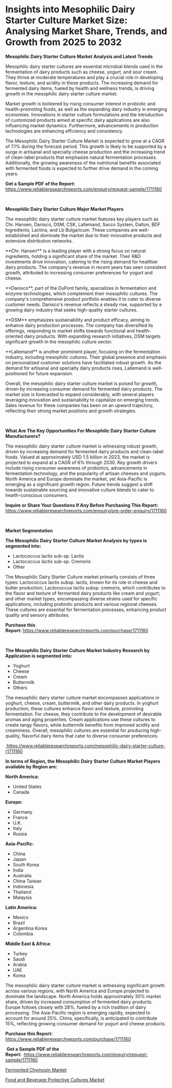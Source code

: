 <p><h1>Insights into Mesophilic Dairy Starter Culture Market Size: Analysing Market Share, Trends, and Growth from 2025 to 2032</h1></p><p><strong>Mesophilic Dairy Starter Culture Market Analysis and Latest Trends</strong></p>
<p><p>Mesophilic dairy starter cultures are essential microbial blends used in the fermentation of dairy products such as cheese, yogurt, and sour cream. They thrive at moderate temperatures and play a crucial role in developing flavor, texture, and acidity in these products. The increasing demand for fermented dairy items, fueled by health and wellness trends, is driving growth in the mesophilic dairy starter culture market.</p><p>Market growth is bolstered by rising consumer interest in probiotic and health-promoting foods, as well as the expanding dairy industry in emerging economies. Innovations in starter culture formulations and the introduction of customized products aimed at specific dairy applications are also influencing market dynamics. Furthermore, advancements in production technologies are enhancing efficiency and consistency.</p><p>The Mesophilic Dairy Starter Culture Market is expected to grow at a CAGR of 7.1% during the forecast period. This growth is likely to be supported by a surge in artisanal and specialty cheese production and the increasing trend of clean-label products that emphasize natural fermentation processes. Additionally, the growing awareness of the nutritional benefits associated with fermented foods is expected to further drive demand in the coming years.</p></p>
<p><strong>Get a Sample PDF of the Report:&nbsp;</strong> <a href="https://www.reliableresearchreports.com/enquiry/request-sample/1711160?utm_campaign=83&utm_medium=2&utm_source=Github&utm_content=ia&utm_term=10012025&utm_id=mesophilic-dairy-starter-culture">https://www.reliableresearchreports.com/enquiry/request-sample/1711160</a></p>
<p>&nbsp;</p>
<p><strong>Mesophilic Dairy Starter Culture Major Market Players</strong></p>
<p><p>The mesophilic dairy starter culture market features key players such as Chr. Hansen, Danisco, DSM, CSK, Lallemand, Sacco System, Dalton, BDF Ingredients, Lactina, and Lb Bulgaricum. These companies are well-established and dominate the market due to their innovative products and extensive distribution networks.</p><p>**Chr. Hansen** is a leading player with a strong focus on natural ingredients, holding a significant share of the market. Their R&D investments drive innovation, catering to the rising demand for healthier dairy products. The company's revenue in recent years has seen consistent growth, attributed to increasing consumer preferences for yogurt and cheese.</p><p>**Danisco**, part of the DuPont family, specializes in fermentation and enzyme technologies, which complement their mesophilic cultures. The company's comprehensive product portfolio enables it to cater to diverse customer needs. Danisco's revenue reflects a steady rise, supported by a growing dairy industry that seeks high-quality starter cultures.</p><p>**DSM** emphasizes sustainability and product efficacy, aiming to enhance dairy production processes. The company has diversified its offerings, responding to market shifts towards functional and health-oriented dairy products. With expanding research initiatives, DSM targets significant growth in the mesophilic culture sector.</p><p>**Lallemand** is another prominent player, focusing on the fermentation industry, including mesophilic cultures. Their global presence and emphasis on personalized customer solutions have facilitated robust growth. As the demand for artisanal and specialty dairy products rises, Lallemand is well-positioned for future expansion.</p><p>Overall, the mesophilic dairy starter culture market is poised for growth, driven by increasing consumer demand for fermented dairy products. The market size is forecasted to expand considerably, with several players leveraging innovation and sustainability to capitalize on emerging trends. Sales revenue for these companies has been on an upward trajectory, reflecting their strong market positions and growth strategies.</p></p>
<p>&nbsp;</p>
<p><strong>What Are The Key Opportunities For Mesophilic Dairy Starter Culture Manufacturers?</strong></p>
<p><p>The mesophilic dairy starter culture market is witnessing robust growth, driven by increasing demand for fermented dairy products and clean-label foods. Valued at approximately USD 1.5 billion in 2023, the market is projected to expand at a CAGR of 6% through 2030. Key growth drivers include rising consumer awareness of probiotics, advancements in fermentation technology, and the popularity of artisan cheeses and yogurts. North America and Europe dominate the market, yet Asia-Pacific is emerging as a significant growth region. Future trends suggest a shift towards sustainable sourcing and innovative culture blends to cater to health-conscious consumers.</p></p>
<p><strong>Inquire or Share Your Questions If Any Before Purchasing This Report:</strong> <a href="https://www.reliableresearchreports.com/enquiry/pre-order-enquiry/1711160?utm_campaign=83&utm_medium=2&utm_source=Github&utm_content=ia&utm_term=10012025&utm_id=mesophilic-dairy-starter-culture">https://www.reliableresearchreports.com/enquiry/pre-order-enquiry/1711160</a></p>
<p>&nbsp;</p>
<p><strong>Market Segmentation</strong></p>
<p><strong>The Mesophilic Dairy Starter Culture Market Analysis by types is segmented into:</strong></p>
<p><ul><li>Lactococcus lactis sub-sp. Lactis</li><li>Lactococcus lactis sub-sp. Cremoris</li><li>Other</li></ul></p>
<p><p>The Mesophilic Dairy Starter Culture market primarily consists of three types: Lactococcus lactis subsp. lactis, known for its role in cheese and butter production; Lactococcus lactis subsp. cremoris, which contributes to the flavor and texture of fermented dairy products like cream and yogurt; and other market types, encompassing diverse strains used for specific applications, including probiotic products and various regional cheeses. These cultures are essential for fermentation processes, enhancing product quality and sensory attributes.</p></p>
<p><strong>Purchase this Report:&nbsp;</strong><a href="https://www.reliableresearchreports.com/purchase/1711160?utm_campaign=83&utm_medium=2&utm_source=Github&utm_content=ia&utm_term=10012025&utm_id=mesophilic-dairy-starter-culture">https://www.reliableresearchreports.com/purchase/1711160</a></p>
<p>&nbsp;</p>
<p><strong>The Mesophilic Dairy Starter Culture Market Industry Research by Application is segmented into:</strong></p>
<p><ul><li>Yoghurt</li><li>Cheese</li><li>Cream</li><li>Buttermilk</li><li>Others</li></ul></p>
<p><p>The mesophilic dairy starter culture market encompasses applications in yoghurt, cheese, cream, buttermilk, and other dairy products. In yoghurt production, these cultures enhance flavor and texture, promoting fermentation. For cheese, they contribute to the development of desirable aromas and aging properties. Cream applications use these cultures to create tangy flavors, while buttermilk benefits from improved acidity and creaminess. Overall, mesophilic cultures are essential for producing high-quality, flavorful dairy items that cater to diverse consumer preferences.</p></p>
<p><a href="https://www.reliableresearchreports.com/mesophilic-dairy-starter-culture-r1711160?utm_campaign=83&utm_medium=2&utm_source=Github&utm_content=ia&utm_term=10012025&utm_id=mesophilic-dairy-starter-culture">&nbsp;https://www.reliableresearchreports.com/mesophilic-dairy-starter-culture-r1711160</a></p>
<p><strong>In terms of Region, the Mesophilic Dairy Starter Culture Market Players available by Region are:</strong></p>
<p>
    <p> <strong> North America: </strong>
        <ul>
            <li>United States</li>
            <li>Canada</li>
        </ul>
        </p> 
    <p> <strong> Europe: </strong>
        <ul>
            <li>Germany</li>
            <li>France</li>
            <li>U.K.</li>
            <li>Italy</li>
            <li>Russia</li>
        </ul>
        </p> 
    <p> <strong> Asia-Pacific: </strong>
        <ul>
            <li>China</li>
            <li>Japan</li>
            <li>South Korea</li>
            <li>India</li>
            <li>Australia</li>
            <li>China Taiwan</li>
            <li>Indonesia</li>
            <li>Thailand</li>
            <li>Malaysia</li>
        </ul>
        </p> 
    <p> <strong> Latin America: </strong>
        <ul>
            <li>Mexico</li>
            <li>Brazil</li>
            <li>Argentina Korea</li>
            <li>Colombia</li>
        </ul>
        </p> 
    <p> <strong> Middle East & Africa: </strong>
        <ul>
            <li>Turkey</li>
            <li>Saudi</li>
            <li>Arabia</li>
            <li>UAE</li>
            <li>Korea</li>
        </ul>
    </p>
    </p>
<p><p>The mesophilic dairy starter culture market is witnessing significant growth across various regions, with North America and Europe projected to dominate the landscape. North America holds approximately 30% market share, driven by increased consumption of fermented dairy products. Europe follows closely with 28%, fueled by a rich tradition of dairy processing. The Asia-Pacific region is emerging rapidly, expected to account for around 25%. China, specifically, is anticipated to contribute 15%, reflecting growing consumer demand for yogurt and cheese products.</p></p>
<p><strong>Purchase this Report: </strong><a href="https://www.reliableresearchreports.com/purchase/1711160?utm_campaign=83&utm_medium=2&utm_source=Github&utm_content=ia&utm_term=10012025&utm_id=mesophilic-dairy-starter-culture">https://www.reliableresearchreports.com/purchase/1711160</a></p>
<p>&nbsp;<strong>Get a Sample PDF of the Report:&nbsp;&nbsp;</strong><a href="https://www.reliableresearchreports.com/enquiry/request-sample/1711160?utm_campaign=83&utm_medium=2&utm_source=Github&utm_content=ia&utm_term=10012025&utm_id=mesophilic-dairy-starter-culture">https://www.reliableresearchreports.com/enquiry/request-sample/1711160</a></p>
<p><strong></strong></p>
<p><p><a href="https://github.com/mharielmesa/Market-Research-Report-List-5/blob/main/fermented-chymosin-market.md?utm_campaign=83&utm_medium=2&utm_source=Github&utm_content=ia&utm_term=10012025&utm_id=mesophilic-dairy-starter-culture">Fermented Chymosin Market</a></p><p><a href="https://github.com/oslieselotte2192/Market-Research-Report-List-1/blob/main/food-and-beverage-protective-cultures-market.md?utm_campaign=83&utm_medium=2&utm_source=Github&utm_content=ia&utm_term=10012025&utm_id=mesophilic-dairy-starter-culture">Food and Beverage Protective Cultures Market</a></p></p>